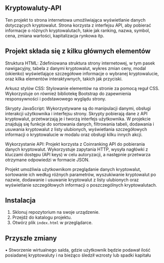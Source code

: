 ## Kryptowaluty-API

Ten projekt to strona internetowa umożliwiająca wyświetlanie danych dotyczących kryptowalut. Strona korzysta z interfejsu API, aby pobierać informacje o różnych kryptowalutach, takie jak ranking, nazwa, symbol, cena, zmiana wartości, kapitalizacja rynkowa itp.

## Projekt składa się z kilku głównych elementów
Struktura HTML: Zdefiniowana struktura strony internetowej, w tym pasek nawigacyjny, tabela z danymi kryptowalut, wykres zmian ceny, modal (okienko) wyświetlające szczegółowe informacje o wybranej kryptowalucie, oraz kilka elementów interaktywnych, takich jak przyciski.

Arkusz stylów CSS: Stylowanie elementów na stronie za pomocą reguł CSS. Wykorzystuje on również bibliotekę Bootstrap do zapewnienia responsywności i podstawowego wyglądu strony.

Skrypty JavaScript: Wykorzystywane są do manipulacji danymi, obsługi interakcji użytkownika i interfejsu strony. Skrypty pobierają dane z API kryptowalut, przetwarzają je i tworzą interfejs użytkownika. W projekcie znajdują się funkcje do sortowania danych, filtrowania tabeli, dodawania i usuwania kryptowalut z listy ulubionych, wyświetlania szczegółowych informacji o kryptowalucie w modalu oraz obsługi kilku innych akcji.

Wykorzystanie API: Projekt korzysta z Coinranking API do pobierania danych kryptowalut. Wykorzystuje zapytania HTTP, wysyła nagłówki z kluczami dostępu (API keys) w celu autoryzacji, a następnie przetwarza otrzymane odpowiedzi w formacie JSON.

Projekt umożliwia użytkownikom przeglądanie danych kryptowalut, sortowanie ich według różnych parametrów, wyszukiwanie kryptowalut po nazwie, dodawanie i usuwanie kryptowalut z listy ulubionych oraz wyświetlanie szczegółowych informacji o poszczególnych kryptowalutach.

## Instalacja

1. Sklonuj repozytorium na swoje urządzenie.
2. Przejdź do katalogu projektu.
3. Otwórz plik `index.html` w przeglądarce.

## Przyszłe zmiany

•	Stworzenie wirtualnego salda, gdzie użytkownik będzie podawał ilość posiadanej kryptowaluty i na bieżąco śledził wzrosty lub spadki kapitału

